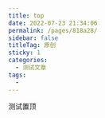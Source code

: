```yaml
---
title: top
date: 2022-07-23 21:34:06
permalink: /pages/818a28/
sidebar: false
titleTag: 原创
sticky: 1
categories:
  - 测试文章
tags:
  - 
---
```


测试置顶
